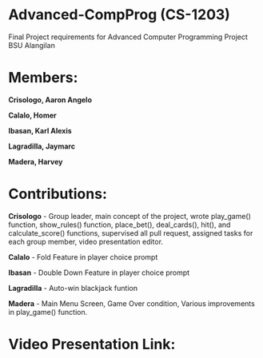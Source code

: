 # Advanced-CompProg (CS-1203)
Final Project requirements for Advanced Computer Programming Project BSU Alangilan

# Members:

**Crisologo, Aaron Angelo**

**Calalo, Homer**

**Ibasan, Karl Alexis**

**Lagradilla, Jaymarc**

**Madera, Harvey**

# Contributions:

**Crisologo** - Group leader, main concept of the project, wrote play_game() function, show_rules() function, place_bet(), deal_cards(), hit(), and calculate_score() functions, supervised all pull request, assigned tasks for each group member, video presentation editor.

**Calalo** - Fold Feature in player choice prompt

**Ibasan** - Double Down Feature in player choice prompt

**Lagradilla** - Auto-win blackjack funtion

**Madera** - Main Menu Screen, Game Over condition, Various improvements in play_game() function.

# Video Presentation Link:
